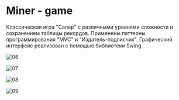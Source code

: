 # Miner - game
Классическая игра "Сапер" с различными уровнями сложности и сохранением таблицы рекордов. 
Применены паттерны программирования "MVC" и "Издатель-подписчик".
Графический интерфейс реализован с помощью библиотеки Swing.

![06](https://github.com/Anna-Lebedinskaya/Miner/assets/112424502/eea6978c-c878-4534-aad7-979107bd3860)

![07](https://github.com/Anna-Lebedinskaya/Miner/assets/112424502/1d9d43b4-6ced-4d19-9719-fa7caac66869)

![08](https://github.com/Anna-Lebedinskaya/Miner/assets/112424502/ec1e1730-56ce-4d98-a4b9-95c62a160234)

![09](https://github.com/Anna-Lebedinskaya/Miner/assets/112424502/bb6ceb78-9677-4c04-9f4c-846cc4bc2d5c)
